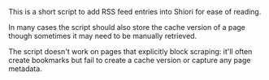 This is a short script to add RSS feed entries into Shiori for ease of reading. 

In many cases the script should also store the cache version of a page though sometimes it may need to be manually retrieved.

The script doesn't work on pages that explicitly block scraping: it'll often create bookmarks but fail to create a cache version or capture any page metadata.

